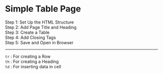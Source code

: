 <h1>Simple Table Page</h1>
Step 1: Set Up the HTML Structure <br>
Step 2: Add Page Title and Heading <br>
Step 3: Create a Table <br>
Step 4: Add Closing Tags <br>
Step 5: Save and Open in Browser
<hr>
<p>
<code>tr</code> : For creating a Row <br>
<code>th</code> : For creating a Heading <br>
<code>td</code> : For inserting data in cell <br>
</p>
